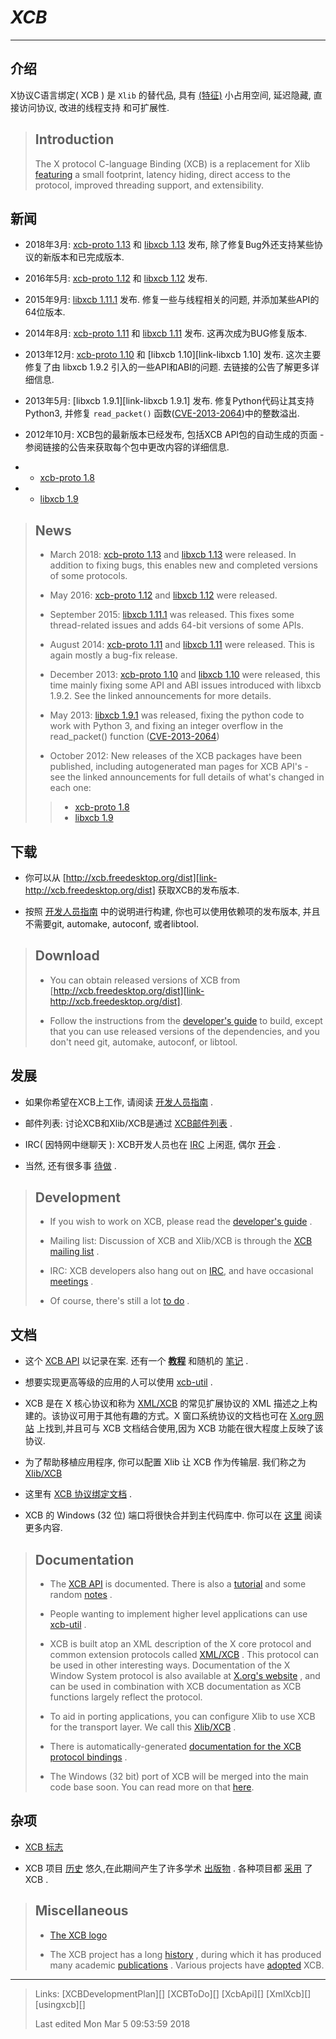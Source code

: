 # ***XCB***

***
<!--![alt][IMG-LOGO]-->

## 介绍

X协议C语言绑定( XCB ) 是 `Xlib` 的替代品, 具有 [(特征)][link-特征] 小占用空间, 延迟隐藏, 直接访问协议, 改进的线程支持 和可扩展性.

> ## Introduction
>
> The X protocol C-language Binding (XCB) is a replacement for Xlib [featuring][link-Featuring] a small footprint, latency hiding, direct access to the protocol, improved threading support, and extensibility.

## 新闻

* 2018年3月: [xcb-proto 1.13][link-xcb-proto-1.13] 和 [libxcb 1.13][link-libxcb-1.13] 发布,  除了修复Bug外还支持某些协议的新版本和已完成版本.
* 2016年5月: [xcb-proto 1.12][link-xcb-proto-1.12] 和 [libxcb 1.12][link-libxcb-1.12] 发布.

* 2015年9月: [libxcb 1.11.1][link-libxcb-1.11.1] 发布. 修复一些与线程相关的问题, 并添加某些API的64位版本.

* 2014年8月: [xcb-proto 1.11][link-xcb-proto-1.11] 和 [libxcb 1.11][link-libxcb-1.11] 发布. 这再次成为BUG修复版本.

* 2013年12月: [xcb-proto 1.10][link-xcb-proto-1.10] 和 [libxcb 1.10][link-libxcb 1.10] 发布. 这次主要修复了由 libxcb 1.9.2 引入的一些API和ABI的问题. 去链接的公告了解更多详细信息.

* 2013年5月: [libxcb 1.9.1][link-libxcb 1.9.1] 发布. 修复Python代码让其支持Python3, 并修复 `read_packet()` 函数([CVE-2013-2064][link-CVE-2013-2064])中的整数溢出.

* 2012年10月: XCB包的最新版本已经发布, 包括XCB API包的自动生成的页面 - 参阅链接的公告来获取每个包中更改内容的详细信息.
 * * [xcb-proto 1.8][link-xcb-proto-1.8] 
 * * [libxcb 1.9][link-libxcb-1.9]

> ## News
>
> * March 2018: [xcb-proto 1.13][link-xcb-proto-1.13] and [libxcb 1.13][link-libxcb-1.13] were released. In addition to fixing bugs, this enables new and completed versions of some protocols.
>
> * May 2016: [xcb-proto 1.12][link-xcb-proto-1.12] and [libxcb 1.12][link-libxcb-1.12] were released.
>
> * September 2015: [libxcb 1.11.1][link-libxcb-1.11.1] was released. This fixes some thread-related issues and adds 64-bit versions of some APIs.
>
> * August 2014: [xcb-proto 1.11][link-xcb-proto-1.11] and [libxcb 1.11][link-libxcb-1.11] were released. This is again mostly a bug-fix release.
>
> * December 2013: [xcb-proto 1.10][link-xcb-proto-1.10] and [libxcb 1.10][link-libxcb-1.10] were released, this time mainly fixing some API and ABI issues introduced with libxcb 1.9.2. See the linked announcements for more details.
>
> * May 2013: [libxcb 1.9.1][link-libxcb-1.9.1] was released, fixing the python code to work with Python 3, and fixing an integer overflow in the read_packet() function ([CVE-2013-2064][link-CVE-2013-2064])
>
> * October 2012: New releases of the XCB packages have been published, including autogenerated man pages for XCB API's - see the linked announcements for full details of what's changed in each one:
>> * [xcb-proto 1.8][link-xcb-proto-1.8] 
>> * [libxcb 1.9][link-libxcb-1.9]

## 下载

* 你可以从 [http://xcb.freedesktop.org/dist][link-http://xcb.freedesktop.org/dist] 获取XCB的发布版本.

* 按照 [开发人员指南][link-开发人员指南] 中的说明进行构建, 你也可以使用依赖项的发布版本, 并且不需要git, automake, autoconf, 或者libtool.

> ## Download
>
> * You can obtain released versions of XCB from [http://xcb.freedesktop.org/dist][link-http://xcb.freedesktop.org/dist].
>
> * Follow the instructions from the [developer's guide][link-developer's-guide] to build, except that you can use released versions of the dependencies, and you don't need git, automake, autoconf, or libtool.

## 发展

* 如果你希望在XCB上工作, 请阅读 [开发人员指南][link-开发人员指南] .

* 邮件列表: 讨论XCB和Xlib/XCB是通过 [XCB邮件列表][link-XCB邮件列表] .

* IRC( 因特网中继聊天 ): XCB开发人员也在 [IRC][link-IRC-CH] 上闲逛, 偶尔 [开会][link-开会] .

* 当然, 还有很多事 [待做][link-待做] .

> ## Development
>
> * If you wish to work on XCB, please read the [developer's guide][link-developer's-guide] .
>
> * Mailing list: Discussion of XCB and Xlib/XCB is through the [XCB mailing list][link-XCB-mailing-list] .
>
> * IRC: XCB developers also hang out on [IRC][link-IRC], and have occasional [meetings][link-meetings] .
>
> * Of course, there's still a lot [to do][link-to-do] .

## 文档

* 这个 [XCB API][link-XCB-API-CN] 以记录在案. 还有一个 [__教程__][link-教程] 和随机的 [笔记][link-笔记] .

* 想要实现更高等级的应用的人可以使用 [xcb-util][link-xcb-util-cn] .

* XCB 是在 X 核心协议和称为 [XML/XCB][link-XML/XCB-cn] 的常见扩展协议的 XML 描述之上构建的。该协议可用于其他有趣的方式。X 窗口系统协议的文档也可在 [X.org 网站][link-Xorg-web] 上找到,并且可与 XCB 文档结合使用,因为 XCB 功能在很大程度上反映了该协议.

* 为了帮助移植应用程序, 你可以配置 Xlib 让 XCB 作为传输层. 我们称之为 [Xlib/XCB][link-Xlib/XCB-cn]
* 这里有 [XCB 协议绑定文档][link-XCB-协议绑定文档] .

* XCB 的 Windows (32 位) 端口将很快合并到主代码库中. 你可以在 [这里][link-XCB-Win32-cn] 阅读更多内容.

> ## Documentation
> * The [XCB API][link-XCB-API] is documented. There is also a [tutorial][link-tutorial] and some random [notes][link-notes] .
>
> * People wanting to implement higher level applications can use [xcb-util][link-xcb-util] .
>
> * XCB is built atop an XML description of the X core protocol and common extension protocols called [XML/XCB][link-XML/XCB]  . This protocol can be used in other interesting ways. Documentation of the X Window System protocol is also available at [X.org's website][link-Xorg-web] , and can be used in combination with XCB documentation as XCB functions largely reflect the protocol.
>
> * To aid in porting applications, you can configure Xlib to use XCB for the transport layer. We call this [Xlib/XCB][link-Xlib/XCB] .
>
> * There is automatically-generated [documentation for the XCB protocol bindings][link-XCB-protocol-bindings] .
>
> * The Windows (32 bit) port of XCB will be merged into the main code base soon. You can read more on that [here][link-XCB-Win32].

## 杂项

* [XCB 标志][link-XCB-logo]

* XCB 项目 [历史][link-XCB-history-cn] 悠久,在此期间产生了许多学术 [出版物][link-XCB-publications-cn] . 各种项目都 [采用][link-XCB-adoption-cn] 了 XCB .

> ## Miscellaneous
>
> * [The XCB logo][link-XCB-logo]
>
> * The XCB project has a long [history][link-XCB-history] , during which it has produced many academic [publications][link-XCB-publications] . Various projects have [adopted][link-XCB-adoption] XCB.

***

> Links: [XCBDevelopmentPlan][] [XCBToDo][] [XcbApi][] [XmlXcb][] [usingxcb][]
>
> Last edited Mon Mar 5 09:53:59 2018




[link-特征]: 001-特征.md
[link-Featuring]: https://xcb.freedesktop.org/Features/
[link-xcb-proto-1.13]: https://lists.freedesktop.org/archives/xcb/2018-March/011090.html
[link-libxcb-1.13]: https://lists.freedesktop.org/archives/xcb/2018-March/011091.html
[link-xcb-proto-1.12]: https://lists.x.org/archives/xorg-announce/2016-May/002693.html
[link-libxcb-1.12]: https://lists.x.org/archives/xorg-announce/2016-May/002694.html
[link-libxcb-1.11.1]: https://lists.x.org/archives/xorg-announce/2015-September/002633.html
[link-xcb-proto-1.11]: https://lists.x.org/archives/xorg-announce/2014-August/002468.html
[link-libxcb-1.11]: https://lists.x.org/archives/xorg-announce/2014-August/002469.html
[link-xcb-proto-1.10]: https://lists.x.org/archives/xorg-announce/2013-December/002382.html
[link-libxcb-1.10]: https://lists.x.org/archives/xorg-announce/2013-December/002383.html
[link-libxcb-1.9.1]: https://lists.x.org/archives/xorg-announce/2013-May/002230.html
[link-CVE-2013-2064]: http://www.x.org/wiki/Development/Security/Advisory-2013-05-23/
[link-xcb-proto-1.8]: https://lists.freedesktop.org/archives/xcb/2012-October/007892.html
[link-libxcb-1.9]: https://lists.freedesktop.org/archives/xcb/2012-October/007893.html
[link-http://xcb.freedesktop.org/dist]: http://xcb.freedesktop.org/dist



[link-开发人员指南]: 002-开发人员指南.md
[link-developer's-guide]: https://xcb.freedesktop.org/DevelopersGuide/
[link-XCB邮件列表]: 003-XCB邮件列表.md
[link-XCB-mailing-list]: https://lists.freedesktop.org/mailman/listinfo/xcb
[link-IRC-CH]: 004-IRC-CH.md
[link-IRC]: https://xcb.freedesktop.org/IRC/

[link-开会]: 005-开会.md
[link-meetings]: https://xcb.freedesktop.org/Meetings/
[link-待做]: 006-待做.md 
[link-to-do]: https://xcb.freedesktop.org/TODO/
[link-XCB-API-CN]: 007-XCB-API-CN.md
[link-XCB-API]:  https://xcb.freedesktop.org/XcbApi/

[link-教程]: xcb-en-cn/教程/008-教程.md

[link-tutorial]: https://xcb.freedesktop.org/tutorial/
[link-笔记]: 009-笔记.md
[link-notes]: https://xcb.freedesktop.org/XcbNotes/
[link-xcb-util-cn]: 010-xcb-util-cn.md
[link-xcb-util]: https://xcb.freedesktop.org/XcbUtil/
[link-XML/XCB-cn]: 011-XML-XCB-cn.md
[link-XML/XCB]: https://xcb.freedesktop.org/XmlXcb/
[link-Xorg-web]: https://www.x.org/releases/X11R7.7/doc/index.html#protocol
[link-Xlib/Xcb-cn]: 012-Xlib-XCB-cn.md
[link-Xlib/XCB]: https://xcb.freedesktop.org/XlibXcb/
[link-XCB-协议绑定文档]: 013-XCB-协议绑定文档.md
[link-XCB-protocol-bindings]: https://xcb.freedesktop.org/manual/modules.html
[link-XCB-Win32-cn]: 014-XCB-Win32-cn.md
[link-XCB-Win32]: https://xcb.freedesktop.org/win32port/
[link-XCB-logo]: https://xcb.freedesktop.org/KittyLogo/
[link-XCB-history-cn]: 015-XCB历史.md
[link-XCB-history]: https://xcb.freedesktop.org/History/
[link-XCB-publications-cn]: 016-XCB出版物.md
[link-XCB-publications]: https://xcb.freedesktop.org/Publications/
[link-XCB-adoption-cn]: 017-XCB使用者.md
[link-XCB-adoption]: https://xcb.freedesktop.org/adoption/
[link-]: 
[link-]: 


[img-LOGO]: xcb-logo.png
